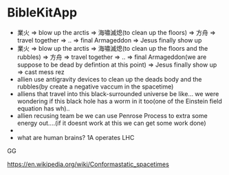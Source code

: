 # BibleKitApp

- 業火 => blow up the arctis => 海嘯滅熄(to clean up the floors) => 方舟 => travel together => .. => final Armageddon => Jesus finally show up 
- 業火 => blow up the arctis => 海嘯滅熄(to clean up the floors and the rubbles) => 方舟 => travel together => .. => final Armageddon(we are suppose to be dead by defintion at this point) => Jesus finally show up => cast mess rez
- allien use antigravity devices to clean up the deads body and the rubbles(by create a negative vaccum in the spacetime)
- alliens that travel into this black-surrounded universe be like... we were wondering if this black hole has a worm in it too(one of the Einstein field equation has wh)..
- allien recusing team be we can use Penrose Process to extra some energy out....(if it doesnt work at this we can get some work done)
- 
- what are human brains? 1A operates LHC

GG

https://en.wikipedia.org/wiki/Conformastatic_spacetimes
